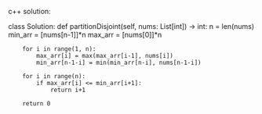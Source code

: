 c++ solution:

class Solution:
    def partitionDisjoint(self, nums: List[int]) -> int:
        n = len(nums)
        min_arr = [nums[n-1]]*n
        max_arr = [nums[0]]*n
        
        for i in range(1, n):
            max_arr[i] = max(max_arr[i-1], nums[i])
            min_arr[n-1-i] = min(min_arr[n-i], nums[n-1-i])
        
        for i in range(n):
            if max_arr[i] <= min_arr[i+1]:
                return i+1
        
        return 0
